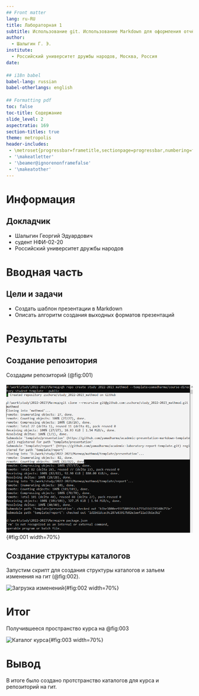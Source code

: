 ```yaml
---
## Front matter
lang: ru-RU
title: Лабораторная 1
subtitle: Использование git. Использование Markdown для оформления отчётов
author:
  - Шалыгин Г. Э.
institute:
  - Российский университет дружбы народов, Москва, Россия
date:

## i18n babel
babel-lang: russian
babel-otherlangs: english

## Formatting pdf
toc: false
toc-title: Содержание
slide_level: 2
aspectratio: 169
section-titles: true
theme: metropolis
header-includes:
 - \metroset{progressbar=frametitle,sectionpage=progressbar,numbering=fraction}
 - '\makeatletter'
 - '\beamer@ignorenonframefalse'
 - '\makeatother'
---
```


# Информация

## Докладчик

  * Шалыгин Георгий Эдуардович
  * судент НФИ-02-20
  * Российский университет дружбы народов

# Вводная часть

## Цели и задачи

- Создать шаблон презентации в Markdown
- Описать алгоритм создания выходных форматов презентаций

# Результаты

## Создание репозитория

Создадим репозиторий (@fig:001)

![Создание репозитория](image\2.PNG){#fig:001 width=70%}



## Создание структуры каталогов

Запустим скрипт для создания структуры каталогов и зальем изменения на гит (@fig:002).

![Загрузка изменений](D:\work\study\2022-2023\Матмод\mathmod\labs\lab1\report\image\3.PNG){#fig:002 width=70%}

# Итог

Получившееся пространство курса на @fig:003

![Каталог курса](D:\work\study\2022-2023\Матмод\mathmod\labs\lab1\report\image\1.PNG){#fig:003 width=70%}

# Вывод



В итоге было создано протстранство каталогов для курса и репозиторий на гит.

